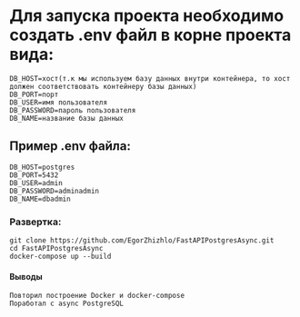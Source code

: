 # Для запуска проекта необходимо создать .env файл в корне проекта вида:
    DB_HOST=хост(т.к мы используем базу данных внутри контейнера, то хост должен соответствовать контейнеру базы данных)
    DB_PORT=порт
    DB_USER=имя пользователя
    DB_PASSWORD=пароль пользователя
    DB_NAME=название базы данных
## Пример .env файла:
    DB_HOST=postgres
    DB_PORT=5432
    DB_USER=admin
    DB_PASSWORD=adminadmin
    DB_NAME=dbadmin


### Развертка:
    git clone https://github.com/EgorZhizhlo/FastAPIPostgresAsync.git
    cd FastAPIPostgresAsync
    docker-compose up --build


#### Выводы
    Повторил построение Docker и docker-compose
    Поработал с async PostgreSQL
    
